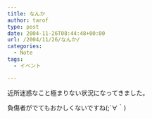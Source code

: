 ```yaml
---
title: なんか
author: tarof
type: post
date: 2004-11-26T08:44:48+00:00
url: /2004/11/26/なんか/
categories:
  - Note
tags:
  - イベント

---
```

近所迷惑なこと極まりない状況になってきました。
  
負傷者がでてもおかしくないですね(;´∀｀)